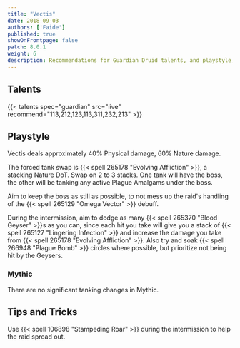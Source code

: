 ```yaml
---
title: "Vectis"
date: 2018-09-03
authors: ['Faide']
published: true
showOnFrontpage: false
patch: 8.0.1
weight: 6
description: Recommendations for Guardian Druid talents, and playstyle, and tips and tricks for Vectis in Uldir, on Normal/Heroic and Mythic difficulties.
---
```


## Talents

{{< talents spec="guardian" src="live" recommend="113,212,123,113,311,232,213" >}}

## Playstyle

Vectis deals approximately 40% Physical damage, 60% Nature damage.

The forced tank swap is {{< spell 265178 "Evolving Affliction" >}}, a stacking Nature DoT. Swap on 2 to 3 stacks. One tank will have the boss, the other will be tanking any active Plague Amalgams under the boss.

Aim to keep the boss as still as possible, to not mess up the raid's handling of the {{< spell 265129 "Omega Vector" >}} debuff.

During the intermission, aim to dodge as many {{< spell 265370 "Blood Geyser" >}}s as you can, since each hit you take will give you a stack of {{< spell 265127 "Lingering Infection" >}} and increase the damage you take from {{< spell 265178 "Evolving Affliction" >}}. Also try and soak {{< spell 266948 "Plague Bomb" >}} circles where possible, but prioritize not being hit by the Geysers.

### Mythic

There are no significant tanking changes in Mythic.

## Tips and Tricks

Use {{< spell 106898 "Stampeding Roar" >}} during the intermission to help the raid spread out.
